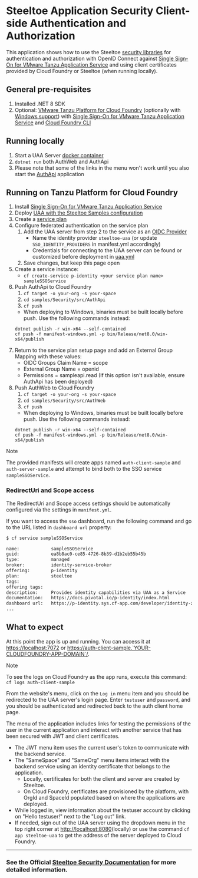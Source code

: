 # Steeltoe Application Security Client-side Authentication and Authorization

This application shows how to use the Steeltoe [security libraries](https://docs.steeltoe.io/api/v3/security/) for authentication and authorization with OpenID Connect against [Single Sign-On for VMware Tanzu Application Service](https://docs.vmware.com/en/Single-Sign-On-for-VMware-Tanzu-Application-Service) and using client certificates provided by Cloud Foundry or Steeltoe (when running locally).

## General pre-requisites

1. Installed .NET 8 SDK
1. Optional: [VMware Tanzu Platform for Cloud Foundry](https://docs.vmware.com/en/VMware-Tanzu-Application-Service/index.html)
   (optionally with [Windows support](https://docs.vmware.com/en/VMware-Tanzu-Application-Service/6.0/tas-for-vms/concepts-overview.html))
   with [Single Sign-On for VMware Tanzu Application Service](https://docs.vmware.com/en/Single-Sign-On-for-VMware-Tanzu-Application-Service)
   and [Cloud Foundry CLI](https://docs.cloudfoundry.org/cf-cli/install-go-cli.html)

## Running locally

1. Start a UAA Server [docker container](https://github.com/SteeltoeOSS/Samples/blob/main/CommonTasks.md)
1. `dotnet run` both AuthWeb and AuthApi
1. Please note that some of the links in the menu won't work until you also start the [AuthApi](../AuthApi/README.md) application

## Running on Tanzu Platform for Cloud Foundry

1. Install [Single Sign-On for VMware Tanzu Application Service](https://docs.vmware.com/en/Single-Sign-On-for-VMware-Tanzu-Application-Service)
1. Deploy [UAA with the Steeltoe Samples configuration](https://github.com/SteeltoeOSS/Dockerfiles/tree/main/uaa-server#customizing-for-your-environment)
1. Create a [service plan](https://docs.vmware.com/en/Single-Sign-On-for-VMware-Tanzu-Application-Service/1.14/sso/GUID-manage-service-plans.html)
1. Configure federated authentication on the service plan
   1. Add the UAA server from step 2 to the service as an [OIDC Provider](https://docs.vmware.com/en/Single-Sign-On-for-VMware-Tanzu-Application-Service/1.14/sso/GUID-configure-external-id.html#config-ext-oidc)
      * Name the identity provider `steeltoe-uaa` (or update `SSO_IDENTITY_PROVIDERS` in manifest.yml accordingly)
      * Credentials for connecting to the UAA server can be found or customized before deployment in [uaa.yml](https://github.com/SteeltoeOSS/Dockerfiles/blob/main/uaa-server/uaa.yml#L124)
   1. Save changes, but keep this page open
1. Create a service instance:
   * `cf create-service p-identity <your service plan name> sampleSSOService`
1. Push AuthApi to Cloud Foundry
   1. `cf target -o your-org -s your-space`
   1. `cd samples/Security/src/AuthApi`
   1. `cf push`
     * When deploying to Windows, binaries must be built locally before push. Use the following commands instead:
     ```
     dotnet publish -r win-x64 --self-contained
     cf push -f manifest-windows.yml -p bin/Release/net8.0/win-x64/publish
     ```
1. Return to the service plan setup page and add an External Group Mapping with these values:
      * OIDC Groups Claim Name = scope
      * External Group Name = openid
      * Permissions = sampleapi.read (If this option isn't available, ensure AuthApi has been deployed)
1. Push AuthWeb to Cloud Foundry
   1. `cf target -o your-org -s your-space`
   1. `cd samples/Security/src/AuthWeb`
   1. `cf push`
     * When deploying to Windows, binaries must be built locally before push. Use the following commands instead:
     ```
     dotnet publish -r win-x64 --self-contained
     cf push -f manifest-windows.yml -p bin/Release/net8.0/win-x64/publish
     ```

> [!NOTE]
> The provided manifests will create apps named `auth-client-sample` and `auth-server-sample`
> and attempt to bind both to the SSO service `sampleSSOService`.

### RedirectUri and Scope access

The RedirectUri and Scope access settings should be automatically configured via the settings in `manifest.yml`.

If you want to access the `sso` dashboard, run the following command and go to the URL listed in `dashboard url` property:

```bash
$ cf service sampleSSOService

name:            sampleSSOService
guid:            ea8b8ac0-ce85-4726-8b39-d1b2eb55b45b
type:            managed
broker:          identity-service-broker
offering:        p-identity
plan:            steeltoe
tags:
offering tags:
description:     Provides identity capabilities via UAA as a Service
documentation:   https://docs.pivotal.io/p-identity/index.html
dashboard url:   https://p-identity.sys.cf-app.com/developer/identity-zones/15aaabfa-0697-4ad7-96a8-ed81c0a286a7/instances/ea8b8ac0-ce85-4726-8b39-d1b2eb55b45b/
...
```

## What to expect

At this point the app is up and running.  You can access it at <https://localhost:7072> or <https://auth-client-sample.`YOUR-CLOUDFOUNDRY-APP-DOMAIN`/>.

> [!NOTE]
> To see the logs on Cloud Foundry as the app runs, execute this command: `cf logs auth-client-sample`

From the website's menu, click on the `Log in` menu item and you should be redirected to the UAA server's login page. Enter `testuser` and `password`, and you should be authenticated and redirected back to the auth client home page.

The menu of the application includes links for testing the permissions of the user in the current application and interact with another service that has been secured with JWT and client certificates.

* The JWT menu item uses the current user's token to communicate with the backend service.
* The "SameSpace" and "SameOrg" menu items interact with the backend service using an identity certificate that belongs to the application.
   * Locally, certificates for both the client and server are created by Steeltoe.
   * On Cloud Foundry, certificates are provisioned by the platform, with OrgId and SpaceId populated based on where the applications are deployed.
* While logged in, view information about the testuser account by clicking on "Hello testuser!" next to the "Log out" link.
* If needed, sign out of the UAA server using the dropdown menu in the top right corner at <http://localhost:8080>(locally) or use the command `cf app steeltoe-uaa` to get the address of the server deployed to Cloud Foundry.

---
### See the Official [Steeltoe Security Documentation](https://docs.steeltoe.io/api/v3/security/) for more detailed information.
